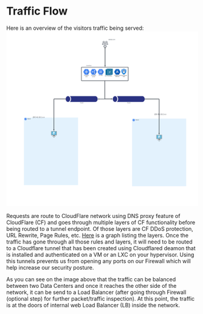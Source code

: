 # Traffic Flow

Here is an overview of the visitors traffic being served:
![architecture](../../../assets/images/traffic-flow-CloudFlare.png)

Requests are route to CloudFlare network using DNS proxy feature of CloudFlare (CF) and goes through multiple layers of CF functionality before being routed to a tunnel endpoint. Of those layers are CF DDoS protection, URL Rewrite, Page Rules, etc. [Here](../assets/images/Cloudflare-traffic%20sequence.png) is a graph listing the layers. Once the traffic has gone through all those rules and layers, it will need to be routed to a Cloudflare tunnel that has been created using Cloudflared deamon that is installed and authenticated on a VM or an LXC on your hypervisor. Using this tunnels prevents us from opening any ports on our Firewall which will help increase our security posture. 

As you can see on the image above that the traffic can be balanced between two Data Centers and once it reaches the other side of the network, it can be send to a Load Balancer (after going through Firewall (optional step) for further packet/traffic inspection). At this point, the traffic is at the doors of internal web Load Balancer (LB) inside the network.


